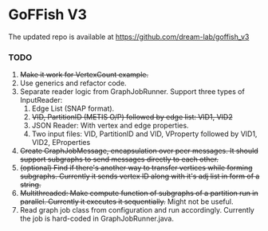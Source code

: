# GoFFish V3
The updated repo is available at https://github.com/dream-lab/goffish_v3

### TODO

1. ~~Make it work for VertexCount example.~~
2. Use generics and refactor code.
3. Separate reader logic from GraphJobRunner. Support three types of InputReader:
    1. Edge List (SNAP format).
    2. ~~VID, PartitionID (METIS O/P) followed by edge list: VID1, VID2~~
    3. JSON Reader: With vertex and edge properties.
    4. Two input files: VID, PartitionID and VID, VProperty followed by VID1, VID2, EProperties
4. ~~Create GraphJobMessage, encapsulation over peer messages. It should support subgraphs to send messages directly to each other.~~
5. ~~(optional) Find if there's another way to transfer vertices while forming subgraphs. Currently it sends vertex ID along with it's adj list in form of a string.~~
6. ~~Multithreaded: Make compute function of subgraphs of a partition run in parallel. Currently it executes it sequentially.~~ Might not be useful.
7. Read graph job class from configuration and run accordingly. Currently the job is hard-coded in GraphJobRunner.java.
